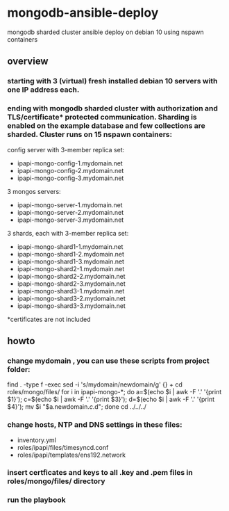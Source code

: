 # mongodb-ansible-deploy
mongodb sharded cluster ansible deploy on debian 10 using nspawn containers

## overview

### starting with 3 (virtual) fresh installed debian 10 servers with one IP address each.

### ending with mongodb sharded cluster with authorization and TLS/certificate* protected communication. Sharding is enabled on the example database and few collections are sharded. Cluster runs on 15 nspawn containers:

config server with 3-member replica set:
- ipapi-mongo-config-1.mydomain.net
- ipapi-mongo-config-2.mydomain.net
- ipapi-mongo-config-3.mydomain.net

3 mongos servers:
- ipapi-mongo-server-1.mydomain.net
- ipapi-mongo-server-2.mydomain.net
- ipapi-mongo-server-3.mydomain.net

3 shards, each with 3-member replica set:
- ipapi-mongo-shard1-1.mydomain.net
- ipapi-mongo-shard1-2.mydomain.net
- ipapi-mongo-shard1-3.mydomain.net
- ipapi-mongo-shard2-1.mydomain.net
- ipapi-mongo-shard2-2.mydomain.net
- ipapi-mongo-shard2-3.mydomain.net
- ipapi-mongo-shard3-1.mydomain.net
- ipapi-mongo-shard3-2.mydomain.net
- ipapi-mongo-shard3-3.mydomain.net


*certificates are not included


## howto

### change mydomain , you can use these scripts from project folder:
find . -type f -exec sed -i 's/mydomain/newdomain/g' {} +
cd roles/mongo/files/
  for i in ipapi-mongo-*; do a=$(echo $i | awk -F '.' '{print $1}'); c=$(echo $i | awk -F '.' '{print $3}'); d=$(echo $i | awk -F '.' '{print $4}'); mv $i "$a.newdomain.$c.$d"; done
cd ../../../

### change hosts, NTP and DNS settings in these files:
- inventory.yml
- roles/ipapi/files/timesyncd.conf
- roles/ipapi/templates/ens192.network

### insert certficates and keys to all .key and .pem files in roles/mongo/files/ directory

### run the playbook
